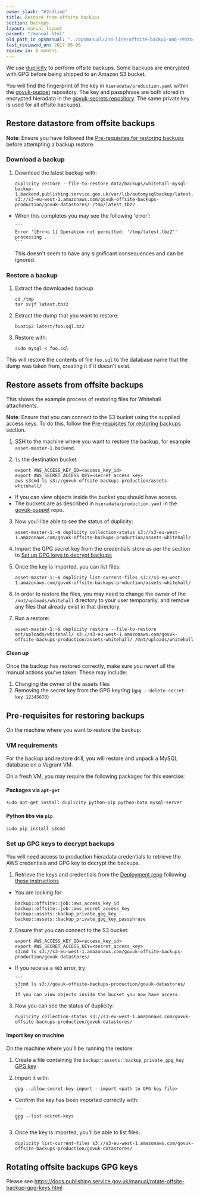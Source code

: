 ```yaml
---
owner_slack: "#2ndline"
title: Restore from offsite backups
section: Backups
layout: manual_layout
parent: "/manual.html"
old_path_in_opsmanual: "../opsmanual/2nd-line/offsite-backup-and-restore.md"
last_reviewed_on: 2017-06-06
review_in: 6 months
---
```


We use [duplicity](http://duplicity.nongnu.org/) to perform offsite backups. Some backups are encrypted with GPG before being shipped to an Amazon S3 bucket.

You will find the fingerprint of the key in `hieradata/production.yaml` within
the [govuk-puppet](https://github.com/alphagov/govuk-puppet) repository.
The key and passphrase are both stored in encrypted hieradata in the
[govuk-secrets repository](https://github.com/alphagov/govuk-secrets). The same private key is used for all offsite backups).

## Restore datastore from offsite backups

**Note**: Ensure you have followed the [Pre-requisites for restoring backups](#pre-requisites-for-restoring-backups) before attempting a backup restore.

### Download a backup

1. Download the latest backup with:

      ```
      duplicity restore --file-to-restore data/backups/whitehall-mysql-backup-1.backend.publishing.service.gov.uk/var/lib/automysqlbackup/latest.tbz2 s3://s3-eu-west-1.amazonaws.com/govuk-offsite-backups-production/govuk-datastores/ /tmp/latest.tbz2
      ```
  * When this completes you may see the following 'error':

        ```
        Error '[Errno 1] Operation not permitted: '/tmp/latest.tbz2'' processing .
        ```
    This doesn't seem to have any significant consequences and can be ignored.

### Restore a backup

1. Extract the downloaded backup

      ```
      cd /tmp
      tar xvjf latest.tbz2
      ```

2. Extract the dump that you want to restore:

      ```
      bunzip2 latest/foo.sql.bz2
      ```

3. Restore with:

      ```
      sudo mysql < foo.sql
      ```

This will restore the contents of file `foo.sql` to the database name that the dump was taken from, creating it if it doesn't exist.

## Restore assets from offsite backups

This shows the example process of restoring files for Whitehall attachments.

**Note**: Ensure that you can connect to the S3 bucket using the supplied access keys.
To do this, follow the [Pre-requisites for restoring backups](#pre-requisites-for-restoring-backups) section.

1. SSH to the machine where you want to restore the backup, for example
`asset-master-1.backend`.
2. `ls` the destination bucket

      ```
      export AWS_ACCESS_KEY_ID=<access_key_id>
      export AWS_SECRET_ACCESS_KEY=<secret_access_key>
      aws s3cmd ls s3://govuk-offsite-backups-production/assets-whitehall/
      ```
  * If you can view objects inside the bucket you should have access.
  * The buckets are as described in `hieradata/production.yaml` in the [govuk-puppet](https://github.com/alphagov/govuk-puppet/blob/master/hieradata/production.yaml) repo.

3. Now you'll be able to see the status of duplicity:

      ```
      asset-master-1:~$ duplicity collection-status s3://s3-eu-west-1.amazonaws.com/govuk-offsite-backups-production/assets-whitehall/
      ```

4. Import the GPG secret key from the credentials store as per the section to [Set up GPG keys to decrypt backups](#set-up-gpg-keys-to-decrypt-backups)

5. Once the key is imported, you can list files:

      ```
      asset-master-1:~$ duplicity list-current-files s3://s3-eu-west-1.amazonaws.com/govuk-offsite-backups-production/assets-whitehall/
      ```

5. In order to restore the files, you may need to change the owner of the
`/mnt/uploads/whitehall` directory to your user temporarily, and remove
any files that already exist in that directory.

6. Run a restore:

      ```
      asset-master-1:~$ duplicity restore --file-to-restore mnt/uploads/whitehall/ s3://s3-eu-west-1.amazonaws.com/govuk-offsite-backups-production/assets-whitehall/ /mnt/uploads/whitehall
      ```

#### Clean up

Once the backup has restored correctly, make sure you revert all the
manual actions you've taken. These may include:

1.  Changing the owner of the assets files
2.  Removing the secret key from the GPG keyring
    (`gpg --delete-secret-key 12345678`)

## Pre-requisites for restoring backups
On the machine where you want to restore the backup:

### VM requirements
For the backup and restore drill, you will restore and unpack a MySQL database on a Vagrant VM.

On a fresh VM, you may require the following packages for this exercise:

#### Packages via `apt-get`

```shell
sudo apt-get install duplicity python-pip python-boto mysql-server
```

#### Python libs via `pip`

```shell
sudo pip install s3cmd
```

### Set up GPG keys to decrypt backups
You will need access to production hieradata credentials to retrieve the AWS credentials and GPG key to decrypt the backups.

1. Retrieve the keys and credentials from the [Deployment repo](https://github.com/alphagov/govuk-secrets)
following [these instructions](https://github.com/alphagov/govuk-secrets/tree/master/puppet#common-actions)
  * You are looking for:

      ```
      backup::offsite::job::aws_access_key_id
      backup::offsite::job::aws_secret_access_key
      backup::assets::backup_private_gpg_key
      backup::assets::backup_private_gpg_key_passphrase
      ```

2. Ensure that you can connect to the S3 bucket:

      ```
      export AWS_ACCESS_KEY_ID=<access_key_id>
      export AWS_SECRET_ACCESS_KEY=<secret_access_key>
      s3cmd ls s3://s3-eu-west-1.amazonaws.com/govuk-offsite-backups-production/govuk-datastores/
      ```
  * If you receive a `403` error, try:

        ```
        s3cmd ls s3://govuk-offsite-backups-production/govuk-datastores/
        ```
        If you can view objects inside the bucket you now have access.

3. Now you can see the status of duplicity:

      ```
      duplicity collection-status s3://s3-eu-west-1.amazonaws.com/govuk-offsite-backups-production/govuk-datastores/
      ```

#### Import key on machine

On the machine where you'll be running the restore:

1. Create a file containing the `backup::assets::backup_private_gpg_key` [GPG key](#gpg-keys-for-decrypting-backups)

2. Import it with:

      ```
      gpg --allow-secret-key-import --import <path to GPG key file>
      ```
  * Confirm the key has been imported correctly with:

        ```
        gpg --list-secret-keys
        ```

3. Once the key is imported, you'll be able to list files:

      ```
      duplicity list-current-files s3://s3-eu-west-1.amazonaws.com/govuk-offsite-backups-production/govuk-datastores/
      ```

## Rotating offsite backups GPG keys

Please see
<https://docs.publishing.service.gov.uk/manual/rotate-offsite-backup-gpg-keys.html>
